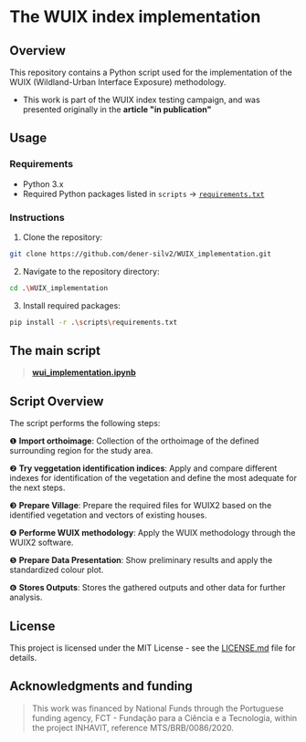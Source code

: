 # The WUIX index implementation

## Overview

This repository contains a Python script used for the implementation of the WUIX (Wildland-Urban Interface Exposure) methodology.

* This work is part of the WUIX index testing campaign, and was presented originally in the **article "in publication"**

## Usage

### Requirements

- Python 3.x
- Required Python packages listed in `scripts` &#8594; [`requirements.txt`](https://github.com/dener-silv2/WUIX_implementation/blob/main/scripts/requirements.txt) 

### Instructions

1. Clone the repository:

```bash
git clone https://github.com/dener-silv2/WUIX_implementation.git
```

2. Navigate to the repository directory:

```bash
cd .\WUIX_implementation
```

3. Install required packages:

```bash
pip install -r .\scripts\requirements.txt
```

## The main script

> [**wui_implementation.ipynb**](scripts/wui_implementation.ipynb)


## Script Overview

The script performs the following steps:

&#10102;   **Import orthoimage**: Collection of the orthoimage of the defined surrounding region for the study area.

&#10103;   **Try veggetation identification indices**: Apply and compare different indexes for identification of the vegetation and define the most adequate for the next steps.

&#10104;   **Prepare Village**: Prepare the required files for WUIX2 based on the identified vegetation and vectors of existing houses.

&#10105;   **Performe WUIX methodology**: Apply the WUIX methodology through the WUIX2 software.

&#10106;   **Prepare Data Presentation**: Show preliminary results and apply the standardized colour plot.

&#10107;   **Stores Outputs**: Stores the gathered outputs and other data for further analysis.

## License

This project is licensed under the MIT License - see the [LICENSE.md](LICENSE) file for details.

## Acknowledgments and funding

>  This work was financed by National Funds through the Portuguese funding agency, FCT - Fundação para a Ciência e a Tecnologia, within the project INHAVIT, reference MTS/BRB/0086/2020.
